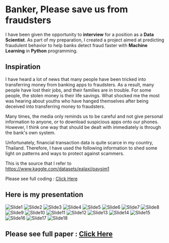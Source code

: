 # Banker, Please save us from fraudsters

I have been given the opportunity to **interview** for a position as a **Data Scientist**. As part of my preparation, I created a project aimed at predicting fraudulent behavior to help banks detect fraud faster with **Machine Learning** in **Python** programming.

## Inspiration
I have heard a lot of news that many people have been tricked into transferring money from banking apps to fraudsters. As a result, many people have lost their jobs, and their families are in trouble. For some people, the stolen money is their life savings. What shocked me the most was hearing about youths who have hanged themselves after being deceived into transferring money to fraudsters.

Many times, the media only reminds us to be careful and not give personal information to anyone, or to download suspicious apps onto our phones. However, I think one way that should be dealt with immediately is through the bank's own system.

Unfortunately, financial transaction data is quite scarce in my country, Thailand. Therefore, I have used the following information to shed some light on patterns and ways to protect against scammers.

This is the source that I refer to https://www.kaggle.com/datasets/ealaxi/paysim1

Please see full coding : [Click Here](https://github.com/golfung/Data_Science/blob/main/Banker_Please_save_us_from_fraudsters/banker-please-save-us-from-fraudsters.ipynb)

## Here is my presentation

![Slide1](https://user-images.githubusercontent.com/77894515/232130672-547d4dcf-a2a3-4e1a-9f72-4e66ca4574d3.PNG)
![Slide2](https://user-images.githubusercontent.com/77894515/232130673-aa25bf03-e11d-4c93-a268-cca4aa00ecbc.PNG)
![Slide3](https://user-images.githubusercontent.com/77894515/232130675-39e37454-108e-4687-b475-ec66ba970028.PNG)
![Slide4](https://user-images.githubusercontent.com/77894515/232130676-e3206e08-9941-43fd-99fd-d0f7f27a60b7.PNG)
![Slide5](https://user-images.githubusercontent.com/77894515/232130678-e53c5dbe-c146-49a6-8547-83cc920dab5a.PNG)
![Slide6](https://user-images.githubusercontent.com/77894515/232130631-41a8063c-e52e-44e1-813f-182f742c4c4b.PNG)
![Slide7](https://user-images.githubusercontent.com/77894515/232130635-47a6d548-b4d2-4895-bf6e-1b4fb39f89af.PNG)
![Slide8](https://user-images.githubusercontent.com/77894515/232130636-02e1ef11-8216-4e0a-85be-34d4fa478f0d.PNG)
![Slide9](https://user-images.githubusercontent.com/77894515/232130644-3b938588-449a-4dcb-b435-6cfe0950afc6.PNG)
![Slide10](https://user-images.githubusercontent.com/77894515/232130647-c15ca8fa-c6f7-4c7d-b7c3-75e94accfa12.PNG)
![Slide11](https://user-images.githubusercontent.com/77894515/232130649-070dc960-6f4b-4076-8187-0d4292256980.PNG)
![Slide12](https://user-images.githubusercontent.com/77894515/232130653-6c1cbe8d-eee7-431c-a9b9-17f749aac310.PNG)
![Slide13](https://user-images.githubusercontent.com/77894515/232130655-b2873552-3300-4666-9c63-137fc8434f9f.PNG)
![Slide14](https://user-images.githubusercontent.com/77894515/232130657-edc88320-2cb8-43a2-ac9b-1a8a248174ad.PNG)
![Slide15](https://user-images.githubusercontent.com/77894515/232130659-5b0e3fae-092e-45dc-81e8-e6d2c1d4e5c0.PNG)
![Slide16](https://user-images.githubusercontent.com/77894515/232130660-889973b8-6994-47d3-b22a-6ac2d89d3019.PNG)
![Slide17](https://user-images.githubusercontent.com/77894515/232130662-f0e3d82e-de9d-4715-a6fd-d9ca20e24575.PNG)
![Slide18](https://user-images.githubusercontent.com/77894515/232130668-37dfd7c8-b585-4303-ad8f-a7add3f3bc9e.PNG)

## Please see full paper : [Click Here](https://github.com/golfung/Data_Science/blob/main/Banker_Please_save_us_from_fraudsters/banker-please-save-us-from-fraudsters.ipynb)
